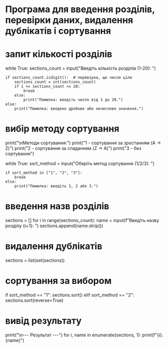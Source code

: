 # Програма для введення розділів, перевірки даних, видалення дублікатів і сортування

# запит кількості розділів
while True:
    sections_count = input("Введіть кількість розділів (1-20): ")

    if sections_count.isdigit():  # перевірка, що число ціле
        sections_count = int(sections_count)
        if 1 <= sections_count <= 20:
            break
        else:
            print("Помилка: введіть число від 1 до 20.")
    else:
        print("Помилка: введено дробове або нечислове значення.")

# вибір методу сортування
print("\nМетоди сортування:")
print("1 - сортування за зростанням (A → Z)")
print("2 - сортування за спаданням (Z → A)")
print("3 - без сортування")

while True:
    sort_method = input("Оберіть метод сортування (1/2/3): ")

    if sort_method in ["1", "2", "3"]:
        break
    else:
        print("Помилка: введіть 1, 2 або 3.")

# введення назв розділів
sections = []
for i in range(sections_count):
    name = input(f"Введіть назву розділу {i+1}: ")
    sections.append(name.strip())

# видалення дублікатів
sections = list(set(sections))

# сортування за вибором
if sort_method == "1":
    sections.sort()
elif sort_method == "2":
    sections.sort(reverse=True)

# вивід результату
print("\n--- Результат ---")
for i, name in enumerate(sections, 1):
    print(f"{i}. {name}")
